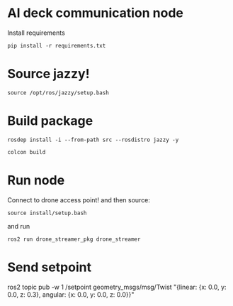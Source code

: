 # AI deck communication node

Install requirements

    pip install -r requirements.txt

# Source jazzy!

    source /opt/ros/jazzy/setup.bash

# Build package

    rosdep install -i --from-path src --rosdistro jazzy -y

    colcon build

# Run node

Connect to drone access point! and then source: 
    
    source install/setup.bash 
    
and run 
    
    ros2 run drone_streamer_pkg drone_streamer

# Send setpoint

ros2 topic pub -w 1 /setpoint geometry_msgs/msg/Twist "{linear: {x: 0.0, y: 0.0, z: 0.3}, angular: {x: 0.0, y: 0.0, z: 0.0}}"